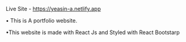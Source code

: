 Live Site - https://yeasin-a.netlify.app

• This is A portfolio website.

•This website is made with React Js and Styled with React Bootstarp
